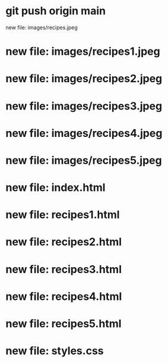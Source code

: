 
# git push origin main
new file:   images/recipes.jpeg
#	new file:   images/recipes1.jpeg
#	new file:   images/recipes2.jpeg
#	new file:   images/recipes3.jpeg
#	new file:   images/recipes4.jpeg
#	new file:   images/recipes5.jpeg
#	new file:   index.html
#	new file:   recipes1.html
#	new file:   recipes2.html
#	new file:   recipes3.html
#	new file:   recipes4.html
#	new file:   recipes5.html
#	new file:   styles.css
#
